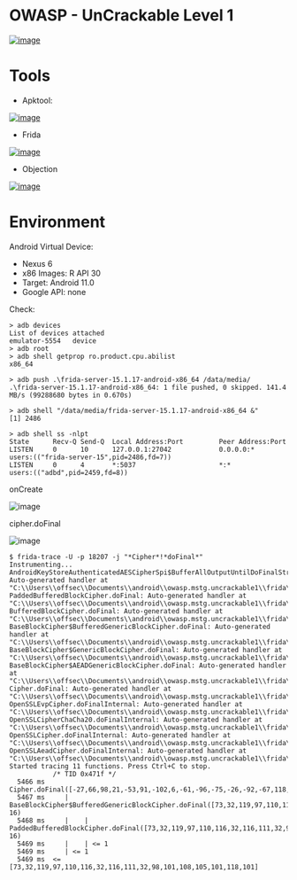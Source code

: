 # OWASP - UnCrackable Level 1

[![image](https://user-images.githubusercontent.com/44240720/162812993-b4b3038e-cb3b-404a-96b8-00ee3fc0b3e9.png)](https://github.com/OWASP/owasp-mstg)


# Tools

* Apktool:

[![image](https://user-images.githubusercontent.com/44240720/130667779-c16910bc-fa14-4c8d-89fe-c53991ce0abc.png)](https://ibotpeaches.github.io/Apktool/documentation/)


* Frida

[![image](https://user-images.githubusercontent.com/44240720/130668692-7a4f9339-05c8-43b2-b97f-1eb0c613b246.png)](https://frida.re/)


* Objection

[![image](https://user-images.githubusercontent.com/44240720/162812350-a68b2dcb-45ec-49f4-a4c2-cf6c41a3779f.png)](https://github.com/sensepost/objection)

# Environment

Android Virtual Device:
* Nexus 6
* x86 Images: R API 30
* Target: Android 11.0
* Google API: none

Check:
````
> adb devices
List of devices attached
emulator-5554   device
> adb root
> adb shell getprop ro.product.cpu.abilist
x86_64
````

````
> adb push .\frida-server-15.1.17-android-x86_64 /data/media/
.\frida-server-15.1.17-android-x86_64: 1 file pushed, 0 skipped. 141.4 MB/s (99288680 bytes in 0.670s)

> adb shell "/data/media/frida-server-15.1.17-android-x86_64 &"
[1] 2486

> adb shell ss -nlpt
State      Recv-Q Send-Q  Local Address:Port         Peer Address:Port
LISTEN     0      10      127.0.0.1:27042            0.0.0.0:*                   users:(("frida-server-15",pid=2486,fd=7))
LISTEN     0      4       *:5037                     *:*                         users:(("adbd",pid=2459,fd=8))
````






onCreate

![image](https://user-images.githubusercontent.com/44240720/162810400-42ee8c7e-351b-4127-8cf1-ff421cceb856.png)



cipher.doFinal

![image](https://user-images.githubusercontent.com/44240720/162810809-4153bfa0-c313-4d0e-a8f3-4891c0afb87c.png)




````
$ frida-trace -U -p 18207 -j "*Cipher*!*doFinal*"
Instrumenting...
AndroidKeyStoreAuthenticatedAESCipherSpi$BufferAllOutputUntilDoFinalStreamer.doFinal: Auto-generated handler at "C:\\Users\\offsec\\Documents\\android\\owasp.mstg.uncrackable1\\frida\\__handlers__\\android.security.keystore.AndroidKeyStoreAuthenticatedAESCipherSpi_BufferAllOutputUntilDoFinalStreamer\\doFinal.js"
PaddedBufferedBlockCipher.doFinal: Auto-generated handler at "C:\\Users\\offsec\\Documents\\android\\owasp.mstg.uncrackable1\\frida\\__handlers__\\com.android.org.bouncycastle.crypto.paddings.PaddedBufferedBlockCipher\\doFinal.js"
BufferedBlockCipher.doFinal: Auto-generated handler at "C:\\Users\\offsec\\Documents\\android\\owasp.mstg.uncrackable1\\frida\\__handlers__\\com.android.org.bouncycastle.crypto.BufferedBlockCipher\\doFinal.js"
BaseBlockCipher$BufferedGenericBlockCipher.doFinal: Auto-generated handler at "C:\\Users\\offsec\\Documents\\android\\owasp.mstg.uncrackable1\\frida\\__handlers__\\com.android.org.bouncycastle.jcajce.provider.symmetric.util.BaseBlockCipher_BufferedGenericBlockCipher\\doFinal.js"
BaseBlockCipher$GenericBlockCipher.doFinal: Auto-generated handler at "C:\\Users\\offsec\\Documents\\android\\owasp.mstg.uncrackable1\\frida\\__handlers__\\com.android.org.bouncycastle.jcajce.provider.symmetric.util.BaseBlockCipher_GenericBlockCipher\\doFinal.js"
BaseBlockCipher$AEADGenericBlockCipher.doFinal: Auto-generated handler at "C:\\Users\\offsec\\Documents\\android\\owasp.mstg.uncrackable1\\frida\\__handlers__\\com.android.org.bouncycastle.jcajce.provider.symmetric.util.BaseBlockCipher_AEADGenericBlockCipher\\doFinal.js"
Cipher.doFinal: Auto-generated handler at "C:\\Users\\offsec\\Documents\\android\\owasp.mstg.uncrackable1\\frida\\__handlers__\\javax.crypto.Cipher\\doFinal.js"
OpenSSLEvpCipher.doFinalInternal: Auto-generated handler at "C:\\Users\\offsec\\Documents\\android\\owasp.mstg.uncrackable1\\frida\\__handlers__\\com.android.org.conscrypt.OpenSSLEvpCipher\\doFinalInternal.js"
OpenSSLCipherChaCha20.doFinalInternal: Auto-generated handler at "C:\\Users\\offsec\\Documents\\android\\owasp.mstg.uncrackable1\\frida\\__handlers__\\com.android.org.conscrypt.OpenSSLCipherChaCha20\\doFinalInternal.js"
OpenSSLCipher.doFinalInternal: Auto-generated handler at "C:\\Users\\offsec\\Documents\\android\\owasp.mstg.uncrackable1\\frida\\__handlers__\\com.android.org.conscrypt.OpenSSLCipher\\doFinalInternal.js"
OpenSSLAeadCipher.doFinalInternal: Auto-generated handler at "C:\\Users\\offsec\\Documents\\android\\owasp.mstg.uncrackable1\\frida\\__handlers__\\com.android.org.conscrypt.OpenSSLAeadCipher\\doFinalInternal.js"
Started tracing 11 functions. Press Ctrl+C to stop.
           /* TID 0x471f */
  5466 ms  Cipher.doFinal([-27,66,98,21,-53,91,-102,6,-61,-96,-75,-26,-92,-67,118,-102,73,-24,-16,116,-8,46,-1,29,-107,-85,124,23,20,118,24,-25])
  5467 ms     | BaseBlockCipher$BufferedGenericBlockCipher.doFinal([73,32,119,97,110,116,32,116,111,32,98,101,108,105,101,118,0,0,0,0,0,0,0,0,0,0,0,0,0,0,0,0], 16)
  5468 ms     |    | PaddedBufferedBlockCipher.doFinal([73,32,119,97,110,116,32,116,111,32,98,101,108,105,101,118,0,0,0,0,0,0,0,0,0,0,0,0,0,0,0,0], 16)
  5469 ms     |    | <= 1
  5469 ms     | <= 1
  5469 ms  <= [73,32,119,97,110,116,32,116,111,32,98,101,108,105,101,118,101]
````
